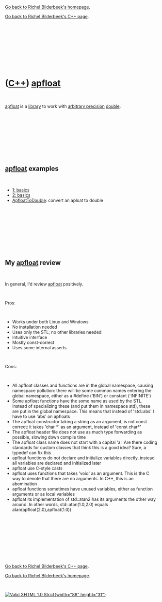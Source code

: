 [Go back to Richel Bilderbeek's homepage](index.htm).

[Go back to Richel Bilderbeek's C++ page](Cpp.htm).

 

 

 

 

 

([C++](Cpp.htm)) [apfloat](CppApfloat.htm)
==========================================

 

[apfloat](CppApfloat.htm) is a [library](CppLibrary.htm) to work with
[arbitrary precision](CppArbitraryPrecision.htm)
[double](CppDouble.htm).

 

 

 

 

 

[apfloat](CppApfloat.htm) examples
----------------------------------

 

-   [1: basics](CppApfloatExample1.htm)
-   [2: basics](CppApfloatExample2.htm)
-   [ApfloatToDouble](CppApfloatToDouble.htm): convert an aploat to
    double

 

 

 

 

 

My [apfloat](CppApfloat.htm) review
-----------------------------------

 

In general, I'd review [apfloat](CppApfloat.htm) positively.

 

Pros:

 

-   Works under both Linux and Windows
-   No installation needed
-   Uses only the STL; no other libraries needed
-   Intuitive interface
-   Mostly const-correct
-   Uses some internal asserts

 

Cons:

 

-   All apfloat classes and functions are in the global namespace,
    causing namespace pollution: there will be some common names
    entering the global namespace, either as a \#define ('BIN') or
    constant ('INFINITE')
-   Some apfloat functions have the some name as used by the STL.
    Instead of specializing these (and put them in namespace std), these
    are put in the global namespace. This means that instead of
    'std::abs' I have to use 'abs' on apfloats
-   The apfloat constructor taking a string as an argument, is not const
    correct: it takes 'char \*' as an argument, instead of 'const
    char\*'
-   The apfloat header file does not use as much type forwarding as
    possible, slowing down compile time
-   The apfloat class name does not start with a capital 'a'. Are there
    coding standards for custom classes that think this is a good idea?
    Sure, a typedef can fix this
-   apfloat functions do not declare and initialize variables directly,
    instead all variables are declared and initialized later
-   apfloat use C-style casts
-   apfloat uses functions that takes 'void' as an argument. This is the
    C way to denote that there are no arguments. In C++, this is an
    abomination
-   apfloat functions sometimes have unused variables, either as
    function arguments or as local variables
-   apfloat its implementation of std::atan2 has its arguments the other
    way around. In other words, std::atan(1.0,2.0)
    equals atan(apfloat(2.0),apfloat(1.0))

 

 

 

 

 

[Go back to Richel Bilderbeek's C++ page](Cpp.htm).

[Go back to Richel Bilderbeek's homepage](index.htm).

 

[![Valid XHTML 1.0 Strict](valid-xhtml10.png){width="88"
height="31"}](http://validator.w3.org/check?uri=referer)
